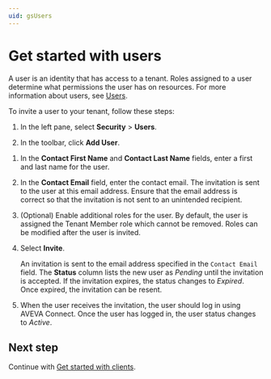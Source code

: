 ```yaml
---
uid: gsUsers
---
```


# Get started with users

A user is an identity that has access to a tenant. Roles assigned to a user determine what permissions the user has on resources. For more information about users, see [Users](xref:ccUsers).

To invite a user to your tenant, follow these steps:

1. In the left pane, select **Security** > **Users**.

1. In the toolbar, click **Add User**.

<!--VTT, 12/14/21: There is only one identity provider now - AVEVA Connect. Per N. Parakh, delete all references to identity providers.  This step is no longer valid in UI. "3. If multiple identity providers are enabled in your tenant, you are prompted to select an identity provider. Choose the appropriate identity provider for the user you are adding. After you select an option, you can later switch to a different option."-->

1. In the **Contact First Name** and **Contact Last Name** fields, enter a first and last name for the user.  

1. In the **Contact Email** field, enter the contact email. The invitation is sent to the user at this email address. Ensure that the email address is correct so that the invitation is not sent to an unintended recipient.

1. (Optional) Enable additional roles for the user. By default, the user is assigned the Tenant Member role which cannot be removed. Roles can be modified after the user is invited.

1. Select **Invite**. 

   An invitation is sent to the email address specified in the `Contact Email` field. The **Status** column lists the new user as *Pending* until the invitation is accepted. If the invitation expires, the status changes to *Expired*. Once expired, the invitation can be resent.

1. When the user receives the invitation, the user should log in using AVEVA Connect. Once the user has logged in, the user status changes to *Active*.

## Next step

Continue with [Get started with clients](xref:gsClients).
